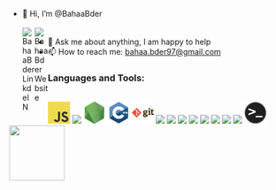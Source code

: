
- 👋 Hi, I’m @BahaaBder <br/><br/>
      <a href="https://www.linkedin.com/in/bahaa-bder-7683a8207/" >
        <img align="left" alt="BahaaBder LinkdeIN" width="22px" src="https://cdn.jsdelivr.net/npm/simple-icons@v3/icons/linkedin.svg" />
      </a>
      <a href="https://bahaa-bder-website.herokuapp.com/">
        <img align="left" alt="BahaaBder Website" width="24px" src="https://image.pngaaa.com/400/486400-middle.png" />
      </a>
      <br />
- 💬 Ask me about anything, I am happy to help 
- 📫 How to reach me: bahaa.bder97@gmail.com 

<h3>Languages and Tools:</h3> <br/>
<code><img height="40" src="https://raw.githubusercontent.com/github/explore/80688e429a7d4ef2fca1e82350fe8e3517d3494d/topics/javascript/javascript.png"></code>
<code><img height="40" src="https://upload.wikimedia.org/wikipedia/commons/thumb/1/10/CSS3_and_HTML5_logos_and_wordmarks.svg/791px-CSS3_and_HTML5_logos_and_wordmarks.svg.png"></code>
<code><img height="40" src="https://raw.githubusercontent.com/github/explore/80688e429a7d4ef2fca1e82350fe8e3517d3494d/topics/nodejs/nodejs.png"></code>
<code><img height="40" src="https://raw.githubusercontent.com/github/explore/80688e429a7d4ef2fca1e82350fe8e3517d3494d/topics/cpp/cpp.png"></code>
<code><img height="40" src="https://raw.githubusercontent.com/github/explore/80688e429a7d4ef2fca1e82350fe8e3517d3494d/topics/git/git.png"></code>
<code><img height="40" src="https://cdn.freelogovectors.net/wp-content/uploads/2018/12/react-logo.png"></code>
<code><img height="40" src="https://miro.medium.com/max/13494/1*X0TrU4AqW_u8x_GpgEGhGg.png"></code>
<code><img height="40" src="https://logoeps.com/wp-content/uploads/2013/03/java-eps-vector-logo.png"></code>
<code><img height="40" src="https://cdn.freebiesupply.com/logos/large/2x/mobx-logo-svg-vector.svg"></code>
<code><img height="40" src="https://miro.medium.com/max/701/1*j8DELPVuI_w8045sxmHQsA.png"></code>
<code><img height="40" src="https://miro.medium.com/max/2000/1*t9d16DIcJg_-dEg0X_qTWg.png"></code>
<code><img height="40" src="https://upload.wikimedia.org/wikipedia/commons/thumb/9/93/MongoDB_Logo.svg/2560px-MongoDB_Logo.svg.png"></code>
<code><img height="40" src="https://www.techaltum.com/img/sql.jpg"></code>
<code><img height="40" src="https://raw.githubusercontent.com/github/explore/80688e429a7d4ef2fca1e82350fe8e3517d3494d/topics/terminal/terminal.png"></code>
<img src="https://user-images.githubusercontent.com/82746761/143905012-014f1374-6416-4089-8b2b-09a3ac2e916e.gif" width="100" height="100"/>


